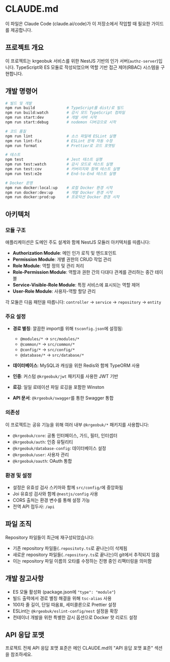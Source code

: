 # CLAUDE.md

이 파일은 Claude Code (claude.ai/code)가 이 저장소에서 작업할 때 필요한 가이드를 제공합니다.

## 프로젝트 개요

이 프로젝트는 krgeobuk 서비스를 위한 NestJS 기반의 인가 서버(`authz-server`)입니다. TypeScript와 ES 모듈로 작성되었으며 역할 기반 접근 제어(RBAC) 시스템을 구현합니다.

## 개발 명령어

```bash
# 빌드 및 개발
npm run build              # TypeScript를 dist/로 빌드
npm run build:watch        # 감시 모드 TypeScript 컴파일
npm run start:dev          # 개발 서버 시작
npm run start:debug        # nodemon 디버깅으로 시작

# 코드 품질
npm run lint               # 소스 파일에 ESLint 실행
npm run lint-fix           # ESLint 문제 자동 수정
npm run format             # Prettier로 코드 포맷팅

# 테스트
npm test                   # Jest 테스트 실행
npm run test:watch         # 감시 모드로 테스트 실행
npm run test:cov           # 커버리지와 함께 테스트 실행
npm run test:e2e           # End-to-End 테스트 실행

# Docker 운영
npm run docker:local:up    # 로컬 Docker 환경 시작
npm run docker:dev:up      # 개발 Docker 환경 시작
npm run docker:prod:up     # 프로덕션 Docker 환경 시작
```

## 아키텍처

### 모듈 구조
애플리케이션은 도메인 주도 설계와 함께 NestJS 모듈러 아키텍처를 따릅니다:

- **Authorization Module**: 메인 인가 로직 및 엔드포인트
- **Permission Module**: 개별 권한의 CRUD 작업 관리
- **Role Module**: 역할 정의 및 관리 처리
- **Role-Permission Module**: 역할과 권한 간의 다대다 관계를 관리하는 중간 테이블
- **Service-Visible-Role Module**: 특정 서비스에 표시되는 역할 제어
- **User-Role Module**: 사용자-역할 할당 관리

각 모듈은 다음 패턴을 따릅니다: `controller` → `service` → `repository` → `entity`

### 주요 설정
- **경로 별칭**: 깔끔한 import를 위해 `tsconfig.json`에 설정됨:
  - `@modules/*` → `src/modules/*`
  - `@common/*` → `src/common/*`
  - `@config/*` → `src/config/*`
  - `@database/*` → `src/database/*`

- **데이터베이스**: MySQL과 캐싱을 위한 Redis와 함께 TypeORM 사용
- **인증**: 커스텀 `@krgeobuk/jwt` 패키지를 사용한 JWT 기반
- **로깅**: 일일 로테이션 파일 로깅을 포함한 Winston
- **API 문서**: `@krgeobuk/swagger`를 통한 Swagger 통합

### 의존성
이 프로젝트는 공유 기능을 위해 여러 내부 `@krgeobuk/*` 패키지를 사용합니다:
- `@krgeobuk/core`: 공통 인터페이스, 가드, 필터, 인터셉터
- `@krgeobuk/auth`: 인증 유틸리티
- `@krgeobuk/database-config`: 데이터베이스 설정
- `@krgeobuk/user`: 사용자 관리
- `@krgeobuk/oauth`: OAuth 통합

### 환경 및 설정
- 설정은 유효성 검사 스키마와 함께 `src/config/`에 중앙화됨
- Joi 유효성 검사와 함께 `@nestjs/config` 사용
- CORS 출처는 환경 변수를 통해 설정 가능
- 전역 API 접두사: `/api`

## 파일 조직

Repository 파일들이 최근에 재구성되었습니다:
- 기존 repository 파일들(`.repositoty.ts`로 끝나는)이 삭제됨
- 새로운 repository 파일들(`.repository.ts`로 끝나는)이 git에서 추적되지 않음
- 이는 repository 파일 이름의 오타를 수정하는 진행 중인 리팩터링을 의미함

## 개발 참고사항

- ES 모듈 활성화 (package.json에 `"type": "module"`)
- 빌드 출력에서 경로 별칭 해결을 위해 `tsc-alias` 사용
- 100자 줄 길이, 단일 따옴표, 세미콜론으로 Prettier 설정
- ESLint는 `@krgeobuk/eslint-config/nest` 설정을 확장
- 컨테이너 개발을 위한 특별한 감시 옵션으로 Docker 핫 리로드 설정

## API 응답 포맷
프로젝트 전체 API 응답 포맷 표준은 메인 CLAUDE.md의 "API 응답 포맷 표준" 섹션을 참조하세요.